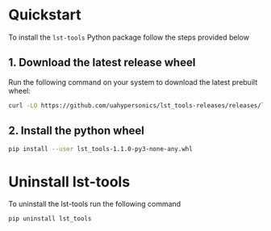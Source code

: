 # Quickstart

To install the `lst-tools` Python package follow the steps provided below

## 1. Download the latest release wheel

Run the following command on your system to download the latest prebuilt wheel:

```bash
curl -LO https://github.com/uahypersonics/lst_tools-releases/releases/latest/download/lst_tools-1.1.0-py3-none-any.whl
```

## 2. Install the python wheel

```bash
pip install --user lst_tools-1.1.0-py3-none-any.whl
```

# Uninstall lst-tools

To uninstall the lst-tools run the following command

```bash
pip uninstall lst_tools
```
